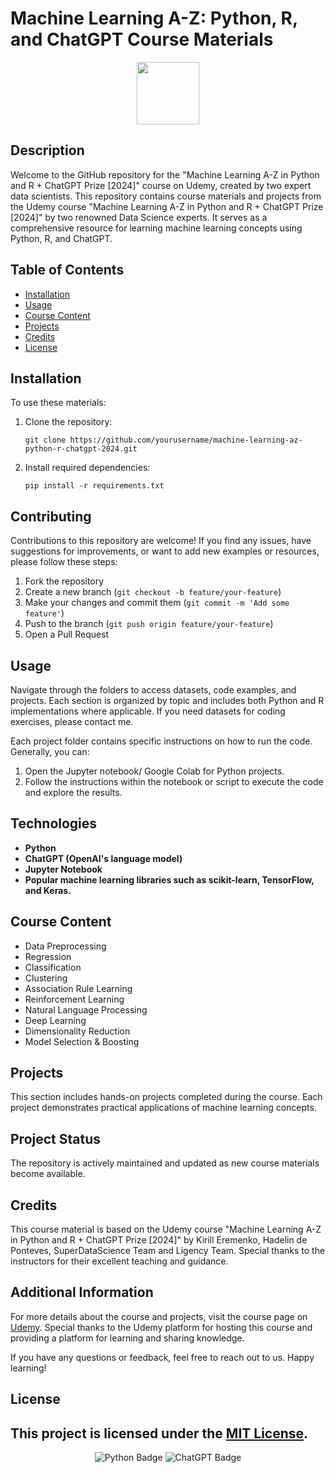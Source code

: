 # Machine Learning A-Z: Python, R, and ChatGPT Course Materials

<div id="header" align="center">
  <img src="https://media.giphy.com/media/M9gbBd9nbDrOTu1Mqx/giphy.gif" width="100"/>
</div>

## Description
Welcome to the GitHub repository for the "Machine Learning A-Z in Python and R + ChatGPT Prize [2024]" course on Udemy, created by two expert data scientists. This repository contains course materials and projects from the Udemy course "Machine Learning A-Z in Python and R + ChatGPT Prize [2024]" by two renowned Data Science experts. It serves as a comprehensive resource for learning machine learning concepts using Python, R, and ChatGPT.

## Table of Contents

- [Installation](#installation)
- [Usage](#usage)
- [Course Content](#course-content)
- [Projects](#projects)
- [Credits](#credits)
- [License](#license)

## Installation

To use these materials:

1. Clone the repository:
   ```
   git clone https://github.com/yourusername/machine-learning-az-python-r-chatgpt-2024.git
   ```
2. Install required dependencies:
   ```
   pip install -r requirements.txt
   ```
## Contributing
Contributions to this repository are welcome! If you find any issues, have suggestions for improvements, or want to add new examples or resources, please follow these steps:
1. Fork the repository
2. Create a new branch (`git checkout -b feature/your-feature`)
3. Make your changes and commit them (`git commit -m 'Add some feature'`)
4. Push to the branch (`git push origin feature/your-feature`)
5. Open a Pull Request
## Usage

Navigate through the folders to access datasets, code examples, and projects. Each section is organized by topic and includes both Python and R implementations where applicable. If you need datasets for coding exercises, please contact me. 

Each project folder contains specific instructions on how to run the code. Generally, you can:

1. Open the Jupyter notebook/ Google Colab for Python projects.
2. Follow the instructions within the notebook or script to execute the code and explore the results.

## Technologies
- **Python**
- **ChatGPT (OpenAI's language model)**
- **Jupyter Notebook**
- **Popular machine learning libraries such as scikit-learn, TensorFlow, and Keras.**

## Course Content

- Data Preprocessing
- Regression
- Classification
- Clustering
- Association Rule Learning
- Reinforcement Learning
- Natural Language Processing
- Deep Learning
- Dimensionality Reduction
- Model Selection & Boosting

## Projects

This section includes hands-on projects completed during the course. Each project demonstrates practical applications of machine learning concepts.

## Project Status
The repository is actively maintained and updated as new course materials become available.

## Credits

This course material is based on the Udemy course "Machine Learning A-Z in Python and R + ChatGPT Prize [2024]" by Kirill Eremenko, Hadelin de Ponteves, SuperDataScience Team and Ligency Team. Special thanks to the instructors for their excellent teaching and guidance.

## Additional Information
For more details about the course and projects, visit the course page on [Udemy](https://www.udemy.com/course/machinelearning/). 
Special thanks to the Udemy platform for hosting this course and providing a platform for learning and sharing knowledge.

If you have any questions or feedback, feel free to reach out to us. Happy learning!


## License
This project is licensed under the [MIT License](LICENSE).
---

<div align="center">
  <img src="https://img.shields.io/badge/Python-3776AB?style=for-the-badge&logo=python&logoColor=white" alt="Python Badge"/>
  <img src="https://img.shields.io/badge/ChatGPT-00A67E?style=for-the-badge&logo=openai&logoColor=white" alt="ChatGPT Badge"/>
</div>
